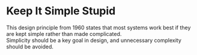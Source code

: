 # Keep It Simple Stupid

This design principle from 1960 states that most systems work best if they are kept simple rather than made complicated.<br/>
Simplicity should be a key goal in design, and unnecessary complexity should be avoided.

